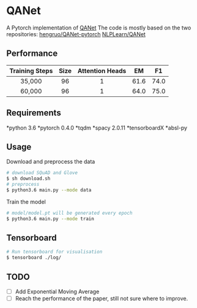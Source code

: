 # QANet
A Pytorch implementation of [QANet](https://arxiv.org/pdf/1804.09541.pdf)
The code is mostly based on the two repositories:
[hengruo/QANet-pytorch](https://github.com/hengruo/QANet-pytorch)
[NLPLearn/QANet](https://github.com/NLPLearn/QANet)

## Performance
| Training Steps | Size | Attention Heads |  EM  |  F1  |
|:--------------:|:----:|:---------------:|:----:|:----:|
|     35,000     |  96  |        1        | 61.6 | 74.0 |
|     60,000     |  96  |        1        | 64.0 | 75.0 |

## Requirements
  *python 3.6
  *pytorch 0.4.0
  *tqdm
  *spacy 2.0.11
  *tensorboardX
  *absl-py

## Usage
Download and preprocess the data
```bash
# download SQuAD and Glove
$ sh download.sh
# preprocess
$ python3.6 main.py --mode data
```

Train the model
```bash
# model/model.pt will be generated every epoch
$ python3.6 main.py --mode train
```
## Tensorboard
```bash
# Run tensorboard for visualisation
$ tensorboard ./log/
```
## TODO
- [ ] Add Exponential Moving Average
- [ ] Reach the performance of the paper, still not sure where to improve.
